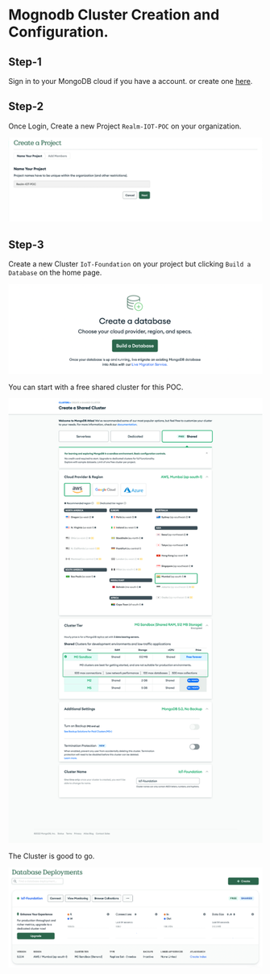 
# Mognodb Cluster Creation and Configuration.

## Step-1
Sign in to your MongoDB cloud if you have a account. or create one [here](https://account.mongodb.com/account/register). 

## Step-2
Once Login, Create a new Project ```Realm-IOT-POC``` on your organization.

![Project Creation](./screenshots/project-creation.png?raw=true "Project Creation")

## Step-3
Create a new Cluster ```IoT-Foundation``` on your project but clicking `Build a Database` on the home page.

![Build A Cluster](./screenshots/build-a-database.png?raw=true "Build A Cluster")

You can start with a free shared cluster for this POC.

![Build A Cluster](./screenshots/shared-cluster.png?raw=true "Build A Cluster")

The Cluster is good to go. 

![Cluster](./screenshots/cluster.png?raw=true "Cluster")
